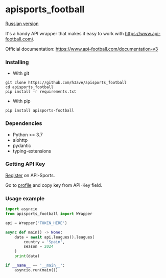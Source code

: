 # apisports_football
<a href="https://github.com/h3ave/apisports_football/blob/main/README.ru.md">Russian version</a>

It's a handy API wrapper that makes it easy to work with https://www.api-football.com/.

Official documentation: https://www.api-football.com/documentation-v3

### Installing
* With git
```console
git clone https://github.com/h3ave/apisports_football
cd apisports_football
pip install -r requirements.txt
```
* With pip
```console
pip install apisports-football
```

### Dependencies
* Python >= 3.7
* aiohttp
* pydantic
* typing-extensions

### Getting API Key
<a href="https://dashboard.api-football.com/register">Register</a> on API-Sports.

Go to <a href="https://dashboard.api-football.com/profile?access">profile</a> and copy key from API-Key field.

### Usage example
```python
import asyncio
from apisports_football import Wrapper

api = Wrapper('TOKEN_HERE')

async def main() -> None:
    data = await api.leagues().leagues(
        country = 'Spain',
        season = 2024
    )
    print(data)

if __name__ == '__main__':
    asyncio.run(main())
```
